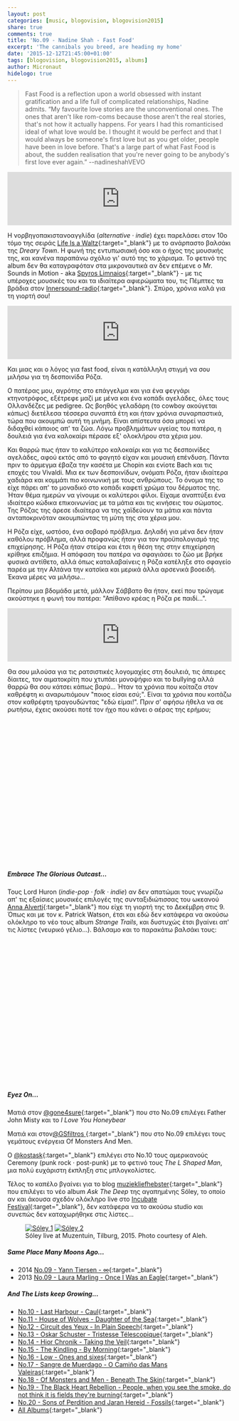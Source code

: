 ```yaml
---
layout: post
categories: [music, blogovision, blogovision2015]
share: true
comments: true
title: 'No.09 - Nadine Shah - Fast Food'
excerpt: 'The cannibals you breed, are heading my home'
date: '2015-12-12T21:45:00+01:00'
tags: [blogovision, blogovision2015, albums]
author: Micronaut
hidelogo: true
---
```

>Fast Food is a reflection upon a world obsessed with instant gratification and a life full of complicated relationships, Nadine admits. &ldquo;My favourite love stories are the unconventional ones. The ones that aren't like rom-coms because those aren't the real stories, that's not how it actually happens. For years I had this romanticised ideal of what love would be. I thought it would be perfect and that I would always be someone's first love but as you get older, people have been in love before. That's a large part of what Fast Food is about, the sudden realisation that you're never going to be anybody's first love ever again.&rdquo; --nadineshahVEVO

<iframe style="border: 0; width: 100%; height: 120px;" src="https://bandcamp.com/EmbeddedPlayer/album=4168697073/size=large/bgcol=ffffff/linkcol=0687f5/tracklist=false/artwork=small/track=4268255693/transparent=true/" seamless><a href="http://nadineshah.bandcamp.com/album/fast-food">Fast Food by Nadine Shah</a></iframe>

Η νορβηγοπακιστανοαγγλίδα (*alternative · indie*) έχει παρελάσει στον 10ο τόμο της σειράς [Life Is a Waltz](https://www.mixcloud.com/MoonlightFairyTales/life-is-a-waltz-vol10-the-werewolfs-curse/){:target="_blank"} με το ανάρπαστο βαλσάκι της *Dreary Town*. Η φωνή της εντυπωσιακή όσο και ο ήχος της μουσικής της, και κανένα παραπάνω σχόλιο γι' αυτό της το χάρισμα. Το φετινό της album δεν θα καταγραφόταν στα μικροναυτικά αν δεν επέμενε o Μr. Sounds in Motion - aka [Spyros Limnaios](https://www.mixcloud.com/spiros-limnaios){:target="_blank"} - με τις υπέροχες μουσικές του και τα ιδιαίτερα αφιερώματα του, τις Πέμπτες τα βράδια στον [Innersound-radio](http://innersound-radio.com/){:target="_blank"}. Σπύρο, χρόνια καλά για τη γιορτή σου!

<iframe style="border: 0; width: 100%; height: 120px;" src="https://bandcamp.com/EmbeddedPlayer/album=4168697073/size=large/bgcol=ffffff/linkcol=0687f5/tracklist=false/artwork=small/track=1205144353/transparent=true/" seamless><a href="http://nadineshah.bandcamp.com/album/fast-food">Fast Food by Nadine Shah</a></iframe>

Και μιας και ο λόγος για fast food, είναι η κατάλληλη στιγμή να σου μιλήσω για τη δεσποινίδα Ρόζα. 

Ο πατέρας μου, αγρότης στο επάγγελμα και για ένα φεγγάρι κτηνοτρόφος, εξέτρεφε μαζί με μένα και ένα κοπάδι αγελάδες, όλες τους Ολλανδέζες με pedigree. Ως βοηθός γελαδάρη (το cowboy ακούγεται κάπως) διετέλεσα τέσσερα συναπτά έτη και ήταν χρόνια συναρπαστικά, τώρα που ακουμπώ αυτή τη μνήμη. Είναι απίστευτα όσα μπορεί να διδαχθεί κάποιος απ' τα ζώα. Λόγω προβλημάτων υγείας του πατέρα, η δουλειά για ένα καλοκαίρι πέρασε εξ' ολοκλήρου στα χέρια μου.

 Και θαρρώ πως ήταν το καλύτερο καλοκαίρι και για τις δεσποινίδες αγελάδες, αφού εκτός από το φαγητό είχαν και μουσική επένδυση. Πάντα πριν το άρμεγμα έβαζα την κασέτα με Chopin και ενίοτε Bach και τις εποχές του Vivaldi. Μια εκ των δεσποινίδων, ονόματι Ρόζα, ήταν ιδιαίτερα χαδιάρα και κομμάτι πιο κοινωνική με τους ανθρώπους. Το όνομα της το είχε πάρει απ' το μοναδικό στο κοπάδι καφετί χρώμα του δέρματος της. Ήταν θέμα ημερών να γίνουμε οι καλύτεροι φίλοι. Είχαμε αναπτύξει ένα ιδιαίτερο κώδικα επικοινωνίας με τα μάτια και τις κινήσεις του σώματος. Της Ρόζας της άρεσε ιδιαίτερα να της χαϊδεύουν τα μάτια και πάντα ανταποκρινόταν ακουμπώντας τη μύτη της στα χέρια μου. 
 
Η Ρόζα είχε, ωστόσο, ένα σοβαρό πρόβλημα. Δηλαδή για μένα δεν ήταν καθόλου πρόβλημα, αλλά προφανώς ήταν για τον προϋπολογισμό της επιχείρησης. Η Ρόζα ήταν στείρα και έτσι η θέση της στην επιχείρηση κρίθηκε επιζήμια. Η απόφαση του πατέρα να σφαγιάσει το ζώο με βρήκε φυσικά αντίθετο, αλλά όπως καταλαβαίνεις η Ρόζα κατέληξε στο σφαγείο παρέα με την Αλτάνα την κατσίκα και μερικά άλλα αρσενικά βοοειδή. Έκανα μέρες να μιλήσω...

Περίπου μια βδομάδα μετά, μάλλον Σάββατο θα ήταν, εκεί που τρώγαμε ακούστηκε η φωνή του πατέρα: "Απίθανο κρέας η Ρόζα ρε παιδί...". 

<iframe style="border: 0; width: 100%; height: 120px;" src="https://bandcamp.com/EmbeddedPlayer/album=4168697073/size=large/bgcol=ffffff/linkcol=0687f5/tracklist=false/artwork=small/track=3397414761/transparent=true/" seamless><a href="http://nadineshah.bandcamp.com/album/fast-food">Fast Food by Nadine Shah</a></iframe>

Θα σου μιλούσα για τις ρατσιστικές λογομαχίες στη δουλειά, τις άπειρες δίαιτες, τον αιματοκρίτη που χτυπάει μονοψήφιο και το bullying αλλά θαρρώ θα σου κάτσει κάπως βαρύ...  Ήταν τα χρόνια που κοίταζα στον καθρέφτη κι αναρωτιόμουν "ποιος είσαι εσύ;". Είναι τα χρόνια που κοιτάζω στον καθρέφτη τραγουδώντας "εδώ είμαι!". Πριν σ' αφήσω ήθελα να σε ρωτήσω, έχεις ακούσει ποτέ τον ήχο που κάνει ο αέρας της ερήμου;

 <div class="invisible">
<figure class="center">
	<iframe width="70%" height="320" src="about:blank" data-src="https://www.youtube.com/embed/Hzg3CPHrwbE" frameborder="0">&nbsp;</iframe>
</figure>
</div>

<div class="text-divider"></div>

##### Embrace The Glorious Outcast...

Τους Lord Huron (*indie-pop · folk · indie*) αν δεν απατώμαι τους γνωρίζω απ' τις εξαίσιες μουσικές επιλογές της συνταξιδιώτισσας του ωκεανού [Anna Alverti](https://www.mixcloud.com/annaalverti102/){:target="_blank"} που είχε τη γιορτή της το Δεκέμβρη στις 9. Όπως και με τον κ. Patrick Watson, έτσι και εδώ δεν κατάφερα να ακούσω ολόκληρο το νέο τους album *Strange Trails*, και δυστυχώς έτσι βγαίνει απ' τις λίστες (νευρικό γέλιο...). Βάλσαμο και το παρακάτω βαλσάκι τους:

 <div class="invisible">
<figure class="center">
	<iframe width="70%" height="320" src="about:blank" data-src="https://www.youtube.com/embed/UmtCz1a3ikc" frameborder="0">&nbsp;</iframe>
</figure>
</div>

<div class="text-divider"></div>

##### <i class="fa fa-hand-o-right"></i> Eyez Οn...

Ματιά στον  [@gone4sure](https://gone4sure.wordpress.com/2015/12/12/09-father-john-misty-richard-hawley/){:target="_blank"}  που στο No.09 επιλέγει  Father John Misty και το  *I Love You Honeybear*

Ματιά και στον[@GSfiltros ](http://niouslete.blogspot.nl/2015/12/neun-9-of-monsters-and-men-beneath-skin.html?spref=tw){:target="_blank"} που στο No.09 επιλέγει τους γεμάτους ενέργεια Of Monsters And Men.

Ο [@kostask](http://giotatrelokomeio.blogspot.nl/2015/12/11-sexwitch-swxitch.html){:target="_blank"} επιλέγει στο Νο.10 τους αμερικανούς Ceremony (punk rock ·  post-punk) με το φετινό τους *The L Shaped Man*, μια πολύ ευχάριστη έκπληξη στις μπλογκολίστες.
 
Τέλος το καπέλο βγαίνει για το blog [muziekliefhebster](https://muziekliefhebster.wordpress.com/2015/12/12/9-soley-ask-the-deep/){:target="_blank"} που επιλέγει το νέο album *Ask The Deep* της αγαπημένης Sóley, το οποίο αν και άκουσα σχεδόν ολόκληρο live στο [Incubate Festival](/music/review/incubate-2015/){:target="_blank"}, δεν κατάφερα να το ακούσω studio και συνεπώς δεν καταχωρήθηκε στις λίστες... 

<div class="invisible">
<figure class="half">
	<a href="{{ site.external_data_url }}/images/posts/incubate2015/incu2015_23.jpg"><img src="about:blank" data-src="{{ site.external_data_url }}/images/posts/incubate2015/incu2015_23_low.jpg" alt="Sóley 1" /></a>
	<a href="{{ site.external_data_url }}/images/posts/incubate2015/incu2015_24.jpg"><img src="about:blank" data-src="{{ site.external_data_url }}/images/posts/incubate2015/incu2015_24_low.jpg" alt="Sóley 2" /></a>
	<figcaption>Sóley live at Muzentuin, Tilburg, 2015. Photo courtesy of Aleh.</figcaption>
</figure>
</div>

##### <i class="fa fa-hand-o-right"></i> Same Place Many Moons Ago...

* 2014 [No.09 - Yann Tiersen - ∞](/music/blogovision/blogovision2014/blogovision2014-no09/){:target="_blank"}
* 2013 [No.09 - Laura Marling - Once I Was an Eagle](/music/blogovision/blogovision2013/blogovision2013-no09/){:target="_blank"}

##### <i class="fa fa-hand-o-right"></i> And The Lists keep Growing...

* [No.10 - Last Harbour - Caul](/music/blogovision/blogovision2015/blogovision2015-no10/){:target="_blank"}
* [No.11 - House of Wolves - Daughter of the Sea](/music/blogovision/blogovision2015/blogovision2015-no11/){:target="_blank"}
* [No.12 - Circuit des Yeux - In Plain Speech](/music/blogovision/blogovision2015/blogovision2015-no12/){:target="_blank"}
* [No.13 - Oskar Schuster - Tristesse Télescopique](/music/blogovision/blogovision2015/blogovision2015-no13/){:target="_blank"}
* [No.14 - Hior Chronik - Taking the Veil](/music/blogovision/blogovision2015/blogovision2015-no14/){:target="_blank"}
* [No.15 - The Kindling - By Morning](/music/blogovision/blogovision2015/blogovision2015-no15/){:target="_blank"}
* [No.16 - Low - Ones and sixes](/music/blogovision/blogovision2015/blogovision2015-no16/){:target="_blank"}
* [No.17 - Sangre de Muerdago - O Camiño das Mans Valeiras](/music/blogovision/blogovision2015/blogovision2015-no17/){:target="_blank"}
* [No.18 - Of Monsters and Men - Beneath The Skin](/music/blogovision/blogovision2015/blogovision2015-no18/){:target="_blank"}
* [No.19 - The Black Heart Rebellion - People, when you see the smoke, do not think it is fields they're burning](/music/blogovision/blogovision2015/blogovision2015-no19/){:target="_blank"}
* [No.20 - Sons of Perdition and Jaran Hereid - Fossils](/music/blogovision/blogovision2015/blogovision2015-no20/){:target="_blank"}
* [All Albums](/music/new-albums-2015/){:target="_blank"}